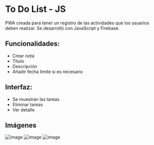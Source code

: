 # To Do List - JS
PWA creada para tener un registro de las actividades que los usuarios deben realizar. 
Se desarrolló con JavaScript y Firebase.
## Funcionalidades:
- Crear nota
- Titulo
- Descripción
- Añadir fecha límite si es necesario

## Interfaz:
  - Se muestran las tareas
  - Eliminar tareas
  - Ver detalle
 
## Imágenes
    
![image](https://github.com/user-attachments/assets/63a5c3f9-cedf-4573-a14c-37ee7c944cd7)
![image](https://github.com/user-attachments/assets/84626249-1e1d-4c1f-b4d5-7bec2b48b5c6)
![image](https://github.com/user-attachments/assets/cf905cba-8382-41a4-81ab-d5d03ccf6430)
